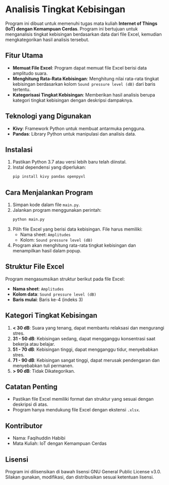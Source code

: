 # Analisis Tingkat Kebisingan

Program ini dibuat untuk memenuhi tugas mata kuliah **Internet of Things (IoT) dengan Kemampuan Cerdas**. Program ini bertujuan untuk menganalisis tingkat kebisingan berdasarkan data dari file Excel, kemudian mengkategorikan hasil analisis tersebut.

## Fitur Utama
- **Memuat File Excel**: Program dapat memuat file Excel berisi data amplitudo suara.
- **Menghitung Rata-Rata Kebisingan**: Menghitung nilai rata-rata tingkat kebisingan berdasarkan kolom `Sound pressure level (dB)` dari baris tertentu.
- **Kategorisasi Tingkat Kebisingan**: Memberikan hasil analisis berupa kategori tingkat kebisingan dengan deskripsi dampaknya.

## Teknologi yang Digunakan
- **Kivy**: Framework Python untuk membuat antarmuka pengguna.
- **Pandas**: Library Python untuk manipulasi dan analisis data.

## Instalasi
1. Pastikan Python 3.7 atau versi lebih baru telah diinstal.
2. Instal dependensi yang diperlukan:
   ```bash
   pip install kivy pandas openpyxl
   ```

## Cara Menjalankan Program
1. Simpan kode dalam file `main.py`.
2. Jalankan program menggunakan perintah:
   ```bash
   python main.py
   ```
3. Pilih file Excel yang berisi data kebisingan. File harus memiliki:
   - Nama sheet: `Amplitudes`
   - Kolom: `Sound pressure level (dB)`
4. Program akan menghitung rata-rata tingkat kebisingan dan menampilkan hasil dalam popup.

## Struktur File Excel
Program mengasumsikan struktur berikut pada file Excel:
- **Nama sheet**: `Amplitudes`
- **Kolom data**: `Sound pressure level (dB)`
- **Baris mulai**: Baris ke-4 (indeks 3)

## Kategori Tingkat Kebisingan
1. **< 30 dB**: Suara yang tenang, dapat membantu relaksasi dan mengurangi stres.
2. **31 - 50 dB**: Kebisingan sedang, dapat mengganggu konsentrasi saat bekerja atau belajar.
3. **51 - 70 dB**: Kebisingan tinggi, dapat mengganggu tidur, menyebabkan stres.
4. **71 - 90 dB**: Kebisingan sangat tinggi, dapat merusak pendengaran dan menyebabkan tuli permanen.
5. **> 90 dB**: Tidak Dikategorikan.

## Catatan Penting
- Pastikan file Excel memiliki format dan struktur yang sesuai dengan deskripsi di atas.
- Program hanya mendukung file Excel dengan ekstensi `.xlsx`.

## Kontributor
- Nama: Faqihuddin Habibi
- Mata Kuliah: IoT dengan Kemampuan Cerdas

## Lisensi
Program ini dilisensikan di bawah lisensi GNU General Public License v3.0. Silakan gunakan, modifikasi, dan distribusikan sesuai ketentuan lisensi.